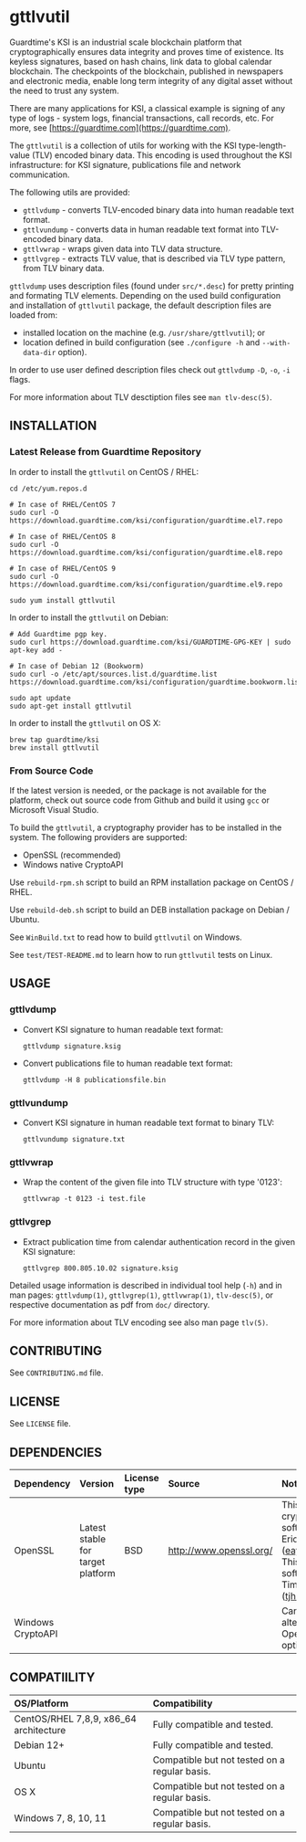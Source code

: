 # gttlvutil

Guardtime's KSI is an industrial scale blockchain platform that cryptographically ensures data integrity and proves time of existence. Its keyless signatures, based on hash chains, link data to global calendar blockchain. The checkpoints of the blockchain, published in newspapers and electronic media, enable long term integrity of any digital asset without the need to trust any system.

There are many applications for KSI, a classical example is signing of any type of logs - system logs, financial transactions, call records, etc. For more, see [https://guardtime.com](https://guardtime.com).

The `gttlvutil` is a collection of utils for working with the KSI type-length-value (TLV) encoded binary data. This encoding is used throughout the KSI infrastructure: for KSI signature, publications file and network communication.

The following utils are provided:
* `gttlvdump` - converts TLV-encoded binary data into human readable text format.
* `gttlvundump` - converts data in human readable text format into TLV-encoded binary data.
* `gttlvwrap` - wraps given data into TLV data structure.
* `gttlvgrep` - extracts TLV value, that is described via TLV type pattern, from TLV binary data.

`gttlvdump` uses description files (found under `src/*.desc`) for pretty printing and formating TLV elements. Depending on the used build configuration and installation of `gttlvutil` package, the default description
files are loaded from:
* installed location on the machine (e.g. `/usr/share/gttlvutil`); or
* location defined in build configuration (see `./configure -h` and `--with-data-dir` option).

In order to use user defined description files check out `gttlvdump` `-D`, `-o`, `-i` flags.

For more information about TLV desctiption files see `man tlv-desc(5)`.


## INSTALLATION

### Latest Release from Guardtime Repository

In order to install the `gttlvutil` on CentOS / RHEL:

```
cd /etc/yum.repos.d

# In case of RHEL/CentOS 7
sudo curl -O https://download.guardtime.com/ksi/configuration/guardtime.el7.repo

# In case of RHEL/CentOS 8
sudo curl -O https://download.guardtime.com/ksi/configuration/guardtime.el8.repo

# In case of RHEL/CentOS 9
sudo curl -O https://download.guardtime.com/ksi/configuration/guardtime.el9.repo

sudo yum install gttlvutil
```

In order to install the `gttlvutil` on Debian:

```
# Add Guardtime pgp key.
sudo curl https://download.guardtime.com/ksi/GUARDTIME-GPG-KEY | sudo apt-key add -

# In case of Debian 12 (Bookworm)
sudo curl -o /etc/apt/sources.list.d/guardtime.list https://download.guardtime.com/ksi/configuration/guardtime.bookworm.list

sudo apt update
sudo apt-get install gttlvutil
```

In order to install the `gttlvutil` on OS X:
```
brew tap guardtime/ksi
brew install gttlvutil
```

### From Source Code

If the latest version is needed, or the package is not available for the platform, check out source code from Github and build it using `gcc` or Microsoft Visual Studio.

To build the `gttlvutil`, a cryptography provider has to be installed in the system. The following providers are supported:
* OpenSSL (recommended)
* Windows native CryptoAPI

Use `rebuild-rpm.sh` script to build an RPM installation package on CentOS / RHEL.

Use `rebuild-deb.sh` script to build an DEB installation package on Debian / Ubuntu.

See `WinBuild.txt` to read how to build `gttlvutil` on Windows.

See `test/TEST-README.md` to learn how to run `gttlvutil` tests on Linux.


## USAGE

### gttlvdump

* Convert KSI signature to human readable text format:
  ```
  gttlvdump signature.ksig
  ```

* Convert publications file to human readable text format:
  ```
  gttlvdump -H 8 publicationsfile.bin
  ```

### gttlvundump

* Convert KSI signature in human readable text format to binary TLV:
  ```
  gttlvundump signature.txt
  ```

### gttlvwrap

* Wrap the content of the given file into TLV structure with type '0123':
  ```
  gttlvwrap -t 0123 -i test.file
  ```

### gttlvgrep

* Extract publication time from calendar authentication record in the given KSI signature:
  ```
  gttlvgrep 800.805.10.02 signature.ksig
  ```

Detailed usage information is described in individual tool help (`-h`) and in man pages: `gttlvdump(1)`, `gttlvgrep(1)`, `gttlvwrap(1)`, `tlv-desc(5)`, or respective documentation as pdf from `doc/` directory.

For more information about TLV encoding see also man page `tlv(5)`.


## CONTRIBUTING

See `CONTRIBUTING.md` file.


## LICENSE

See `LICENSE` file.


## DEPENDENCIES

| Dependency        | Version                           | License type | Source                         | Notes |
| :---              | :---                              | :---         | :---                           |:---   |
| OpenSSL           | Latest stable for target platform | BSD          | http://www.openssl.org/        | This product includes cryptographic software written by Eric Young (eay@cryptsoft.com).  This product includes software written by Tim Hudson (tjh@cryptsoft.com). |
| Windows CryptoAPI |                                   |              |                                | Can be used as alternative to OpenSSL. Build time option. |


## COMPATIILITY

| OS/Platform                              | Compatibility                                |
| :---                                     | :---                                         |
| CentOS/RHEL 7,8,9, x86_64 architecture   | Fully compatible and tested.                 |
| Debian 12+                               | Fully compatible and tested.                 |
| Ubuntu                                   | Compatible but not tested on a regular basis.|
| OS X                                     | Compatible but not tested on a regular basis.|
| Windows 7, 8, 10, 11                     | Compatible but not tested on a regular basis.|
